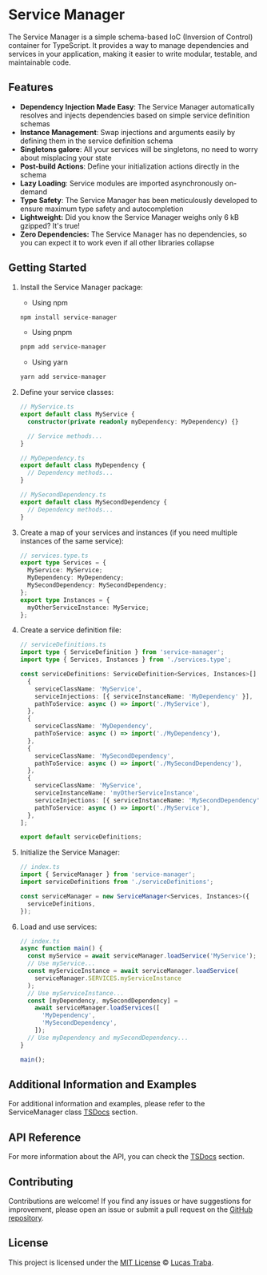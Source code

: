 # Service Manager

The Service Manager is a simple schema-based IoC (Inversion of Control) container for TypeScript.
It provides a way to manage dependencies and services in your application,
making it easier to write modular, testable, and maintainable code.

## Features

- **Dependency Injection Made Easy**: The Service Manager automatically resolves
  and injects dependencies based on simple service definition schemas
- **Instance Management**: Swap injections and arguments easily
  by defining them in the service definition schema
- **Singletons galore**: All your services will be singletons,
  no need to worry about misplacing your state
- **Post-build Actions**: Define your initialization actions directly
  in the schema
- **Lazy Loading**: Service modules are imported asynchronously on-demand
- **Type Safety**: The Service Manager has been meticulously developed
  to ensure maximum type safety and autocompletion
- **Lightweight:** Did you know the Service Manager weighs only 6 kB gzipped? It's true!
- **Zero Dependencies:** The Service Manager has no dependencies,
  so you can expect it to work even if all other libraries collapse

## Getting Started

1. Install the Service Manager package:

   - Using npm

   ```bash
   npm install service-manager
   ```

   - Using pnpm

   ```bash
   pnpm add service-manager
   ```

   - Using yarn

   ```bash
   yarn add service-manager
   ```

2. Define your service classes:

   ```typescript
   // MyService.ts
   export default class MyService {
     constructor(private readonly myDependency: MyDependency) {}

     // Service methods...
   }

   // MyDependency.ts
   export default class MyDependency {
     // Dependency methods...
   }

   // MySecondDependency.ts
   export default class MySecondDependency {
     // Dependency methods...
   }
   ```

3. Create a map of your services and instances
   (if you need multiple instances of the same service):

   ```typescript
   // services.type.ts
   export type Services = {
     MyService: MyService;
     MyDependency: MyDependency;
     MySecondDependency: MySecondDependency;
   };
   export type Instances = {
     myOtherServiceInstance: MyService;
   };
   ```

4. Create a service definition file:

   ```typescript
   // serviceDefinitions.ts
   import type { ServiceDefinition } from 'service-manager';
   import type { Services, Instances } from './services.type';

   const serviceDefinitions: ServiceDefinition<Services, Instances>[] = [
     {
       serviceClassName: 'MyService',
       serviceInjections: [{ serviceInstanceName: 'MyDependency' }],
       pathToService: async () => import('./MyService'),
     },
     {
       serviceClassName: 'MyDependency',
       pathToService: async () => import('./MyDependency'),
     },
     {
       serviceClassName: 'MySecondDependency',
       pathToService: async () => import('./MySecondDependency'),
     },
     {
       serviceClassName: 'MyService',
       serviceInstanceName: 'myOtherServiceInstance',
       serviceInjections: [{ serviceInstanceName: 'MySecondDependency' }],
       pathToService: async () => import('./MyService'),
     },
   ];

   export default serviceDefinitions;
   ```

5. Initialize the Service Manager:

   ```typescript
   // index.ts
   import { ServiceManager } from 'service-manager';
   import serviceDefinitions from './serviceDefinitions';

   const serviceManager = new ServiceManager<Services, Instances>({
     serviceDefinitions,
   });
   ```

6. Load and use services:

   ```typescript
   // index.ts
   async function main() {
     const myService = await serviceManager.loadService('MyService');
     // Use myService...
     const myServiceInstance = await serviceManager.loadService(
       serviceManager.SERVICES.myServiceInstance
     );
     // Use myServiceInstance...
     const [myDependency, mySecondDependency] =
       await serviceManager.loadServices([
         'MyDependency',
         'MySecondDependency',
       ]);
     // Use myDependency and mySecondDependency...
   }

   main();
   ```

## Additional Information and Examples

For additional information and examples,
please refer to the ServiceManager class [TSDocs](./docs/classes/ServiceManager.md) section.

## API Reference

For more information about the API, you can check
the [TSDocs](./docs/globals.md) section.

## Contributing

Contributions are welcome! If you find any issues or have suggestions
for improvement, please open an issue or submit a pull request
on the [GitHub repository](https://github.com/lucastraba/service-manager).

## License

This project is licensed under
the [MIT License](https://opensource.org/licenses/MIT) © [Lucas Traba](https://github.com/lucastraba).
